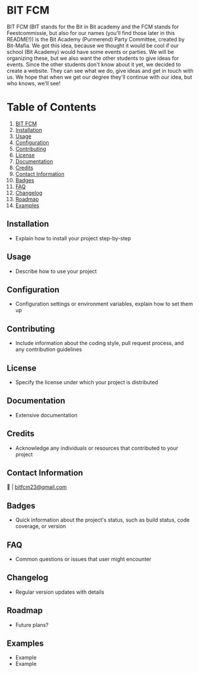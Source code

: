 # BIT FCM

BIT FCM (BIT stands for the Bit in Bit academy and the FCM stands for Feestcommissie, but also for our names (you'll find those later in this README!)) is the Bit Academy (Purmerend) Party Committee, created by Bit-Mafia. We got this idea, because we thought it would be cool if our school (Bit Academy) would have some events or parties. We will be organizing these, but we also want the other students to give ideas for events. Since the other students don't know about it yet, we decided to create a website. They can see what we do, give ideas and get in touch with us. We hope that when we get our degree they'll continue with our idea, but who knows, we'll see!

# Table of Contents

1. [BIT FCM](#bit-fcm)
2. [Installation](#installation)
3. [Usage](#usage)
4. [Configuration](#configuration)
5. [Contributing](#contributing)
6. [License](#license)
7. [Documentation](#documentation)
8. [Credits](#credits)
9. [Contact Information](#contact-information)
10. [Badges](#badges)
11. [FAQ](#faq)
12. [Changelog](#changelog)
13. [Roadmap](#roadmap)
14. [Examples](#examples)

## Installation
- Explain how to install your project step-by-step

## Usage
- Describe how to use your project

## Configuration
- Configuration settings or environment variables, explain how to set them up
  
## Contributing
- Include information about the coding style, pull request process, and any contribution guidelines

## License
- Specify the license under which your project is distributed

## Documentation
- Extensive documentation

## Credits
- Acknowledge any individuals or resources that contributed to your project

## Contact Information
📧 | bitfcm23@gmail.com

## Badges
- Quick information about the project's status, such as build status, code coverage, or version

## FAQ
- Common questions or issues that user might encounter

## Changelog 
- Regular version updates with details

## Roadmap 
- Future plans?

## Examples
- Example
- Example
